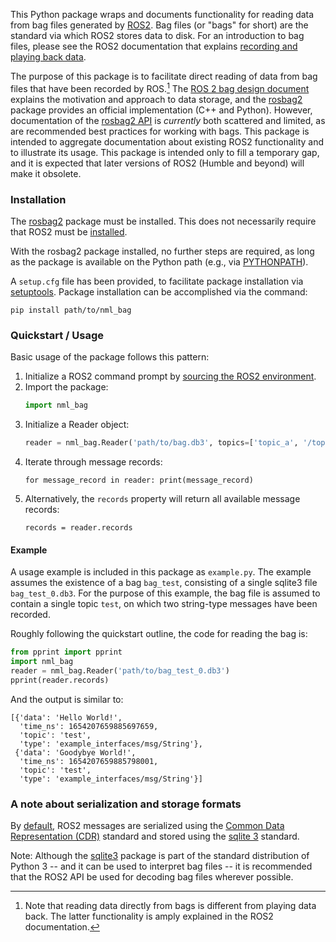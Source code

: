 

This Python package wraps and documents functionality for reading data from bag 
files generated by [ROS2][ros2]. Bag files (or "bags" for short) are the 
standard via which ROS2 stores data to disk. For an introduction to bag files, 
please see the ROS2 documentation that explains 
[recording and playing back data][intro_to_bags].

The purpose of this package is to facilitate direct reading of data from bag 
files that have been recorded by ROS.[^1]
The [ROS 2 bag design document][design_document] explains the motivation and 
approach to data storage, and the [rosbag2][rosbag2_package] package 
provides an official implementation (C++ and Python). However, documentation of 
the [rosbag2 API][rosbag2_api] is _currently_ both scattered and limited, as are recommended best practices for working with bags. This 
package is intended to aggregate documentation about existing ROS2 
functionality and to illustrate its usage. This package is intended only to 
fill a temporary gap, and it is expected that later versions of ROS2 (Humble 
and beyond) will make it obsolete.

[^1]: Note that reading data directly from bags is different from playing data back. The latter functionality is amply explained in the ROS2 documentation.

[intro_to_bags]: https://docs.ros.org/en/ros2_documentation/humble/Tutorials/Ros2bag/Recording-And-Playing-Back-Data.html
[ros2]: https://docs.ros.org/en/ros2_documentation/humble/index.html
[design_document]: https://github.com/ros2/design/blob/ros2bags/articles/rosbags.md#-pagetitle-
[rosbag2_package]: https://github.com/ros2/rosbag2#rosbag2
[rosbag2_api]: https://github.com/ros2/design/blob/ros2bags/articles/rosbags.md#rosbag-api

### Installation

The [rosbag2][rosbag2_package] package must be installed. This does not 
necessarily require that ROS2 must be [installed][ros2_installation].

[ros2_installation]: https://docs.ros.org/en/humble/Installation.html

With the rosbag2 package installed, no further steps are required, as long as 
the package is available on the Python path (e.g., via 
[PYTHONPATH][pythonpath]).

A ``setup.cfg`` file has been provided, to facilitate package installation via 
[setuptools][setuptools]. Package installation can be accomplished via the 
command:

```
pip install path/to/nml_bag
```

[setuptools]: https://setuptools.pypa.io/en/latest/userguide/quickstart.html#basic-use
[pythonpath]: https://docs.python.org/3/using/cmdline.html#envvar-PYTHONPATH

### Quickstart / Usage

Basic usage of the package follows this pattern:

1. Initialize a ROS2 command prompt by [sourcing the ROS2 environment](https://docs.ros.org/en/galactic/Tutorials/Workspace/Creating-A-Workspace.html#source-ros-2-environment).
2. Import the package:
   ```python
   import nml_bag
   ```
3. Initialize a Reader object:
   ```python
   reader = nml_bag.Reader('path/to/bag.db3', topics=['topic_a', '/topic_b'])
   ```
4. Iterate through message records:
   ```
   for message_record in reader: print(message_record)
   ```
5. Alternatively, the ``records`` property will return all available message 
   records:
   ```
   records = reader.records
   ```

#### Example

A usage example is included in this package as ``example.py``. The example 
assumes the existence of a bag ``bag_test``, consisting of a single sqlite3 
file ``bag_test_0.db3``. For the purpose of this example, the bag file is 
assumed to contain a single topic ``test``, on which two string-type messages 
have been recorded.

Roughly following the quickstart outline, the code for reading the bag is:

```python
from pprint import pprint
import nml_bag
reader = nml_bag.Reader('path/to/bag_test_0.db3')
pprint(reader.records)
```

And the output is similar to:

```
[{'data': 'Hello World!',
  'time_ns': 1654207659885697659,
  'topic': 'test',
  'type': 'example_interfaces/msg/String'},
 {'data': 'Goodybye World!',
  'time_ns': 1654207659885798001,
  'topic': 'test',
  'type': 'example_interfaces/msg/String'}]
```

### A note about serialization and storage formats

By [default][rosbag2_serialization], ROS2 messages are serialized using the 
[Common Data Representation (CDR)][cdr] standard and stored using the 
[sqlite 3][sqlite] standard.

Note: Although the [sqlite3][sqlite3] package is part of the standard distribution of 
Python 3 -- and it can be used to interpret bag files -- it is recommended that 
the ROS2 API be used for decoding bag files wherever possible.


[rosbag2_serialization]: https://github.com/ros2/rosbag2#storage-format-plugin-architecture
[sqlite]: https://en.wikipedia.org/wiki/SQLite
[cdr]: https://en.wikipedia.org/wiki/Common_Data_Representation
[sqlite3]: https://docs.python.org/3/library/sqlite3.html








